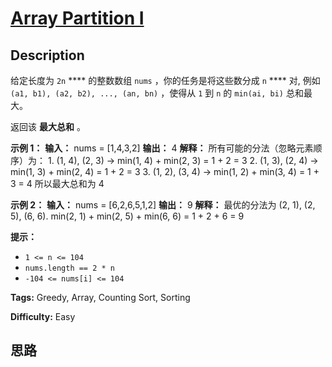 # [Array Partition I][title]

## Description

给定长度为 `2n` **** 的整数数组 `nums` ，你的任务是将这些数分成 `n` **** 对, 例如 `(a1, b1), (a2, b2),
..., (an, bn)` ，使得从 `1` 到 `n` 的 `min(ai, bi)` 总和最大。

返回该 **最大总和** 。

**示例 1：**
            **输入：** nums = [1,4,3,2]    **输出：** 4    **解释：** 所有可能的分法（忽略元素顺序）为：    1. (1, 4), (2, 3) -> min(1, 4) + min(2, 3) = 1 + 2 = 3    2. (1, 3), (2, 4) -> min(1, 3) + min(2, 4) = 1 + 2 = 3    3. (1, 2), (3, 4) -> min(1, 2) + min(3, 4) = 1 + 3 = 4    所以最大总和为 4

**示例 2：**
            **输入：** nums = [6,2,6,5,1,2]    **输出：** 9    **解释：** 最优的分法为 (2, 1), (2, 5), (6, 6). min(2, 1) + min(2, 5) + min(6, 6) = 1 + 2 + 6 = 9    

**提示：**

  * `1 <= n <= 104`
  * `nums.length == 2 * n`
  * `-104 <= nums[i] <= 104`


**Tags:** Greedy, Array, Counting Sort, Sorting

**Difficulty:** Easy

## 思路

[title]: https://leetcode-cn.com/problems/array-partition-i
